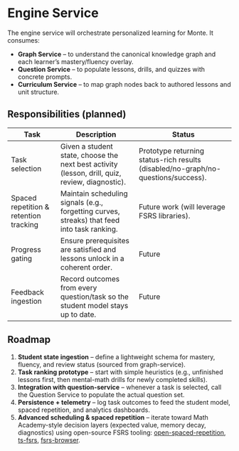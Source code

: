 # Engine Service

The engine service will orchestrate personalized learning for Monte. It consumes:

- **Graph Service** – to understand the canonical knowledge graph and each learner’s mastery/fluency overlay.
- **Question Service** – to populate lessons, drills, and quizzes with concrete prompts.
- **Curriculum Service** – to map graph nodes back to authored lessons and unit structure.

## Responsibilities (planned)

| Task                                   | Description                                                                                   | Status  |
| -------------------------------------- | --------------------------------------------------------------------------------------------- | ------- |
| Task selection                         | Given a student state, choose the next best activity (lesson, drill, quiz, review, diagnostic). | Prototype returning status-rich results (disabled/no-graph/no-questions/success). |
| Spaced repetition & retention tracking | Maintain scheduling signals (e.g., forgetting curves, streaks) that feed into task ranking.   | Future work (will leverage FSRS libraries). |
| Progress gating                        | Ensure prerequisites are satisfied and lessons unlock in a coherent order.                    | Future |
| Feedback ingestion                     | Record outcomes from every question/task so the student model stays up to date.               | Future |

## Roadmap

1. **Student state ingestion** – define a lightweight schema for mastery, fluency, and review status (sourced from graph-service).
2. **Task ranking prototype** – start with simple heuristics (e.g., unfinished lessons first, then mental-math drills for newly completed skills).
3. **Integration with question-service** – whenever a task is selected, call the Question Service to populate the actual question set.
4. **Persistence + telemetry** – log task outcomes to feed the student model, spaced repetition, and analytics dashboards.
5. **Advanced scheduling & spaced repetition** – iterate toward Math Academy-style decision layers (expected value, memory decay, diagnostics) using open-source FSRS tooling: [open-spaced-repetition](https://github.com/open-spaced-repetition), [ts-fsrs](https://github.com/open-spaced-repetition/ts-fsrs), [fsrs-browser](https://github.com/open-spaced-repetition/fsrs-browser).
